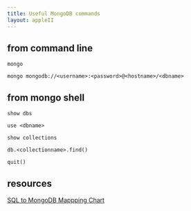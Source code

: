 ```yaml
---
title: Useful MongoDB commands
layout: appleII
---
```


from command line
-----------------

`mongo`

`mongo mongodb://<username>:<password>@<hostname>/<dbname>`

from mongo shell
----------------

`show dbs`

`use <dbname>`

`show collections`

`db.<collectionname>.find()`

`quit()`

resources
---------

[SQL to MongoDB Mappping Chart](https://docs.mongodb.com/manual/reference/sql-comparison/#sql-to-mongodb-mapping-chart)
